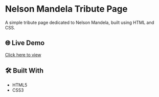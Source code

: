 # Nelson Mandela Tribute Page

A simple tribute page dedicated to Nelson Mandela, built using HTML and CSS.

## 🌐 Live Demo
[Click here to view](https://mukul-marwah.github.io/tribute-to-nelson-mandela/)

## 🛠️ Built With
- HTML5
- CSS3


